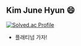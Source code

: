 ## Kim June Hyun 😄

[![Solved.ac Profile](http://mazassumnida.wtf/api/v2/generate_badge?boj=dorinee_restart)](https://solved.ac/dorinee_restart/)
- 플래티넘 가자!
<!--
**SHEWANTSME/SHEWANTSME** is a ✨ _special_ ✨ repository because its `README.md` (this file) appears on your GitHub profile.

Here are some ideas to get you started:

- 🔭 I’m currently working on ...
- 🌱 I’m currently learning ...
- 👯 I’m looking to collaborate on ...
- 🤔 I’m looking for help with ...
- 💬 Ask me about ...
- 📫 How to reach me: ...
- 😄 Pronouns: ...
- ⚡ Fun fact: ...
-->
